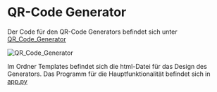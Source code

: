 # QR-Code Generator
Der Code für den QR-Code Generators befindet sich unter [QR_Code_Generator](https://github.com/denisepostl/pacman/tree/main/QR_Code_Generator) 

![QR_Code_Generator](https://github.com/denisepostl/pacman/blob/main/img/qr_code_generator.png)

Im Ordner Templates befindet sich die html-Datei für das Design des Generators. 
Das Programm für die Hauptfunktionalität befindet sich in [app.py](https://github.com/denisepostl/pacman/blob/main/QR_Code_Generator/app.py)
